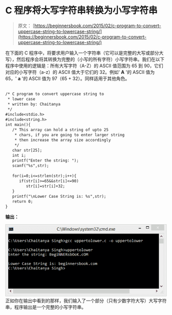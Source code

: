 # C 程序将大写字符串转换为小写字符串

> 原文： [https://beginnersbook.com/2015/02/c-program-to-convert-uppercase-string-to-lowercase-string/](https://beginnersbook.com/2015/02/c-program-to-convert-uppercase-string-to-lowercase-string/)

在下面的 C 程序中，将要求用户输入一个字符串（它可以是完整的大写或部分大写），然后程序会将其转换为完整的（小写的所有字符）小写字符串。我们在以下程序中使用的逻辑是：所有大写字符（A-Z）的 ASCII 值范围为 65 到 90，它们对应的小写字符（a-z）的 ASCII 值大于它们的 32。例如' **A** '的 ASCII 值为 65，' **a** '的 ASCII 值为 97（65 + 32）。同样适用于其他角色。

```

/* C program to convert uppercase string to
 * lower case
 * written by: Chaitanya
 */
#include<stdio.h>
#include<string.h>
int main(){
   /* This array can hold a string of upto 25
    * chars, if you are going to enter larger string
    * then increase the array size accordingly
    */
   char str[25];
   int i;
   printf("Enter the string: ");
   scanf("%s",str);

   for(i=0;i<=strlen(str);i++){
      if(str[i]>=65&&str[i]<=90)
         str[i]=str[i]+32;
   }
   printf("\nLower Case String is: %s",str);
   return 0;
}
```

**输出：**

![uppercase_to_lowercase_string_output](img/9bec7ec9a5e324356a2828d9d223ef71.jpg)
正如你在输出中看到的那样，我们输入了一个部分（只有少数字符大写）大写字符串，程序输出是一个完整的小写字符串。